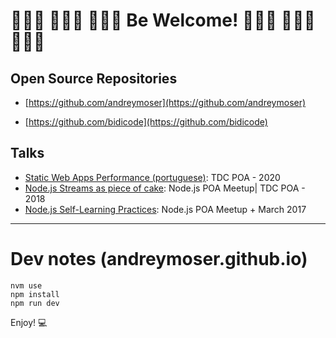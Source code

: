 # 👩🏿‍💻 👨🏽‍💻 👩🏼‍💻  Be Welcome! 🧑🏽‍💻 👩🏻‍💻 🧑🏿‍💻 

## Open Source Repositories

+ [https://github.com/andreymoser](https://github.com/andreymoser)

+ [https://github.com/bidicode](https://github.com/bidicode)

## Talks

+ [Static Web Apps Performance (portuguese)](./talks/202012-web-apps-performance/index_pt.html): TDC POA - 2020
+ [Node.js Streams as piece of cake](./talks/201812-nodejs-streams-as-a-piece-of-cake): Node.js POA Meetup| TDC POA - 2018
+ [Node.js Self-Learning Practices](./talks/201703-nodejs-self-learning-practices): Node.js POA Meetup + March 2017

---

# Dev notes (andreymoser.github.io)

```
nvm use
npm install
npm run dev
```

Enjoy! 💻